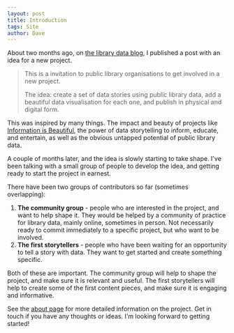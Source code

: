```yaml
---
layout: post
title: Introduction
tags: Site
author: Dave
---
```


About two months ago, on [the library data blog](https://blog.librarydata.uk/), I published a post with an idea for a new project.

> This is a invitation to public library organisations to get involved in a new project.
>
> The idea: create a set of data stories using public library data, add a beautiful data visualisation for each one, and publish in physical and digital form.

This was inspired by many things. The impact and beauty of projects like [Information is Beautiful](https://informationisbeautiful.net/), the power of data storytelling to inform, educate, and entertain, as well as the obvious untapped potential of public library data.

A couple of months later, and the idea is slowly starting to take shape. I've been talking with a small group of people to develop the idea, and getting ready to start the project in earnest.

There have been two groups of contributors so far (sometimes overlapping):

1. **The community group** - people who are interested in the project, and want to help shape it. They would be helped by a community of practice for library data, mainly online, sometimes in person. Not necessarily ready to commit immediately to a specific project, but who want to be involved.
2. **The first storytellers** - people who have been waiting for an opportunity to tell a story with data. They want to get started and create something specific.

Both of these are important. The community group will help to shape the project, and make sure it is relevant and useful. The first storytellers will help to create some of the first content pieces, and make sure it is engaging and informative.

See the [about page](/about) for more detailed information on the project. Get in touch if you have any thoughts or ideas. I'm looking forward to getting started!
